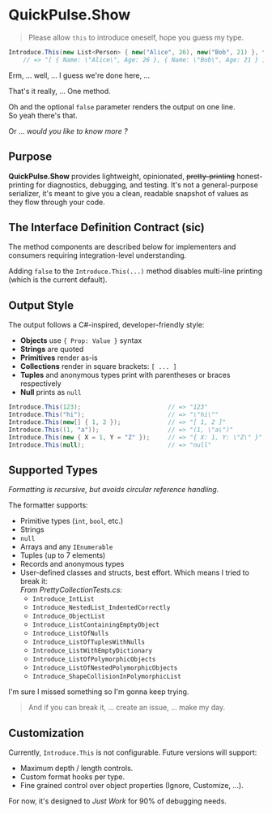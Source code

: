 # QuickPulse.Show
> Please allow `this` to introduce oneself, hope you guess my type.


```csharp
Introduce.This(new List<Person> { new("Alice", 26), new("Bob", 21) }, false);
    // => "[ { Name: \"Alice\", Age: 26 }, { Name: \"Bob\", Age: 21 } ]"
```

Erm, ... well, ... I guess we're done here, ...  

That's it really, ... One method.  

Oh and the optional `false` parameter renders the output on one line.  
So yeah there's that.

Or ... *would you like to know more ?*

## Purpose

**QuickPulse.Show** provides lightweight, opinionated, ~~pretty-printing~~ honest-printing for diagnostics, debugging, and testing. It's not a general-purpose serializer, it's meant to give you a clean, readable snapshot of values as they flow through your code.

## The Interface Definition Contract (sic)
The method components are described below for implementers and consumers requiring integration-level understanding.

Adding `false` to the `Introduce.This(...)` method disables multi-line printing (which is the current default).


## Output Style

The output follows a C#-inspired, developer-friendly style:

* **Objects** use `{ Prop: Value }` syntax
* **Strings** are quoted
* **Primitives** render as-is
* **Collections** render in square brackets: `[ ... ]`
* **Tuples** and anonymous types print with parentheses or braces respectively
* **Null** prints as `null`

```csharp
Introduce.This(123);                        // => "123"
Introduce.This("hi");                       // => "\"hi\""
Introduce.This(new[] { 1, 2 });             // => "[ 1, 2 ]"
Introduce.This((1, "a"));                   // => "(1, \"a\")"
Introduce.This(new { X = 1, Y = "Z" });     // => "{ X: 1, Y: \"Z\" }"
Introduce.This(null);                       // => "null"
```

## Supported Types

*Formatting is recursive, but avoids circular reference handling.*

The formatter supports:

* Primitive types (`int`, `bool`, etc.)
* Strings
* `null`
* Arrays and any `IEnumerable`
* Tuples (up to 7 elements)
* Records and anonymous types
* User-defined classes and structs, best effort. Which means I tried to break it:  
  *From PrettyCollectionTests.cs:*
    * `Introduce_IntList`
    * `Introduce_NestedList_IndentedCorrectly`
    * `Introduce_ObjectList`
    * `Introduce_ListContainingEmptyObject`
    * `Introduce_ListOfNulls`
    * `Introduce_ListOfTuplesWithNulls`
    * `Introduce_ListWithEmptyDictionary`
    * `Introduce_ListOfPolymorphicObjects`
    * `Introduce_ListOfNestedPolymorphicObjects`
    * `Introduce_ShapeCollisionInPolymorphicList`

I'm sure I missed something so I'm gonna keep trying.
> And if you can break it, ... create an issue, ... make my day.

## Customization

Currently, `Introduce.This` is not configurable. Future versions will support:

* Maximum depth / length controls.
* Custom format hooks per type.
* Fine grained control over object properties (Ignore, Customize, ...).

For now, it's designed to *Just Work* for 90% of debugging needs.

